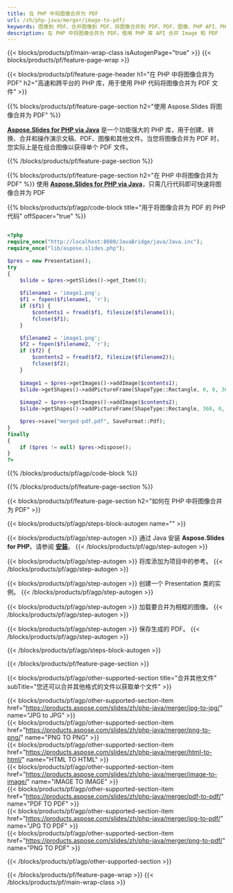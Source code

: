 ```yaml
---
title: 在 PHP 中将图像合并为 PDF
url: /zh/php-java/merger/image-to-pdf/
keywords: 图像到 PDF、合并图像到 PDF、将图像合并到 PDF、PDF、图像、PHP API、PHP 库
description: 在 PHP 中将图像合并为 PDF。使用 PHP 库 API 合并 Image 和 PDF
---
```


{{< blocks/products/pf/main-wrap-class isAutogenPage="true" >}}
{{< blocks/products/pf/feature-page-wrap >}}

{{< blocks/products/pf/feature-page-header h1="在 PHP 中将图像合并为 PDF" h2="高速和跨平台的 PHP 库，用于使用 PHP 代码将图像合并为 PDF 文件" >}}

{{% blocks/products/pf/feature-page-section h2="使用 Aspose.Slides 将图像合并为 PDF" %}}

[**Aspose.Slides for PHP via Java**](https://products.aspose.com/slides/zh/php-java/) 是一个功能强大的 PHP 库，用于创建、转换、合并和操作演示文稿、PDF、图像和其他文件。当您将图像合并为 PDF 时，您实际上是在组合图像以获得单个 PDF 文件。

{{% /blocks/products/pf/feature-page-section %}}




{{% blocks/products/pf/feature-page-section  h2="在 PHP 中将图像合并为 PDF" %}}
使用 [**Aspose.Slides for PHP via Java**](https://products.aspose.com/slides/zh/php-java/)，只需几行代码即可快速将图像合并为 PDF

{{% blocks/products/pf/agp/code-block title="用于将图像合并为 PDF 的 PHP 代码" offSpacer="true" %}}
```php

<?php
require_once("http://localhost:8080/JavaBridge/java/Java.inc");
require_once("lib/aspose.slides.php");

$pres = new Presentation();
try
{
    $slide = $pres->getSlides()->get_Item(0);
    
    $filename1 = 'image1.png';
    $f1 = fopen($filename1, 'r');
    if ($f1) {
        $contents1 = fread($f1, filesize($filename1));
        fclose($f1);
    }

    $filename2 = 'image1.png';
    $f2 = fopen($filename2, 'r');
    if ($f2) {
        $contents2 = fread($f2, filesize($filename2));
        fclose($f2);
    }
    
    $image1 = $pres->getImages()->addImage($contents1);
    $slide->getShapes()->addPictureFrame(ShapeType::Rectangle, 0, 0, 360, 540, $image1);
    
    $image2 = $pres->getImages()->addImage($contents2);
    $slide->getShapes()->addPictureFrame(ShapeType::Rectangle, 360, 0, 360, 540, $image2);

    $pres->save("merged-pdf.pdf", SaveFormat::Pdf);
}
finally
{
    if ($pres != null) $pres->dispose();
}
?>
```
{{% /blocks/products/pf/agp/code-block %}}

{{% /blocks/products/pf/feature-page-section %}}




{{< blocks/products/pf/feature-page-section  h2="如何在 PHP 中将图像合并为 PDF" >}}


{{< blocks/products/pf/agp/steps-block-autogen name="" >}}


{{< blocks/products/pf/agp/step-autogen >}}
通过 Java 安装 **Aspose.Slides for PHP**。请参阅 [**安装**](https://docs.aspose.com/slides/php-java/installation/)。
{{< /blocks/products/pf/agp/step-autogen >}}

{{< blocks/products/pf/agp/step-autogen >}}
将库添加为项目中的参考。
{{< /blocks/products/pf/agp/step-autogen >}}

{{< blocks/products/pf/agp/step-autogen >}}
创建一个 Presentation 类的实例。
{{< /blocks/products/pf/agp/step-autogen >}}

{{< blocks/products/pf/agp/step-autogen >}}
加载要合并为相框的图像。
{{< /blocks/products/pf/agp/step-autogen >}}

{{< blocks/products/pf/agp/step-autogen >}}
保存生成的 PDF。
{{< /blocks/products/pf/agp/step-autogen >}}


{{< /blocks/products/pf/agp/steps-block-autogen >}}


{{< /blocks/products/pf/feature-page-section >}}




{{< blocks/products/pf/agp/other-supported-section title="合并其他文件" subTitle="您还可以合并其他格式的文件以获取单个文件" >}}

{{< blocks/products/pf/agp/other-supported-section-item href="https://products.aspose.com/slides/zh/php-java/merger/jpg-to-jpg/" name="JPG to JPG" >}}  
{{< blocks/products/pf/agp/other-supported-section-item href="https://products.aspose.com/slides/zh/php-java/merger/png-to-png/" name="PNG TO PNG" >}}  
{{< blocks/products/pf/agp/other-supported-section-item href="https://products.aspose.com/slides/zh/php-java/merger/html-to-html/" name="HTML TO HTML" >}}  
{{< blocks/products/pf/agp/other-supported-section-item href="https://products.aspose.com/slides/zh/php-java/merger/image-to-image/" name="IMAGE TO IMAGE" >}}  
{{< blocks/products/pf/agp/other-supported-section-item href="https://products.aspose.com/slides/zh/php-java/merger/pdf-to-pdf/" name="PDF TO PDF" >}}  
{{< blocks/products/pf/agp/other-supported-section-item href="https://products.aspose.com/slides/zh/php-java/merger/jpg-to-pdf/" name="JPG TO PDF" >}}  
{{< blocks/products/pf/agp/other-supported-section-item href="https://products.aspose.com/slides/zh/php-java/merger/png-to-pdf/" name="PNG TO PDF" >}}  
  


{{< /blocks/products/pf/agp/other-supported-section >}}

{{< /blocks/products/pf/feature-page-wrap >}}
{{< /blocks/products/pf/main-wrap-class >}}